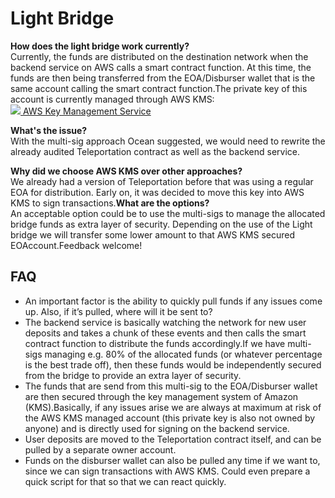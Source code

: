 # Light Bridge
**How does the light bridge work currently?**  
Currently, the funds are distributed on the destination network when the backend service on AWS calls a smart contract function. At this time, the funds are then being transferred from the EOA/Disburser wallet that is the same account calling the smart contract function.The private key of this account is currently managed through AWS KMS:  
[![](https://a0.awsstatic.com/libra-css/images/site/fav/favicon.ico) AWS Key Management Service](https://aws.amazon.com/de/kms/)

**What's the issue?**  
With the multi-sig approach Ocean suggested, we would need to rewrite the already audited Teleportation contract as well as the backend service.

**Why did we choose AWS KMS over other approaches?**  
We already had a version of Teleportation before that was using a regular EOA for distribution. Early on, it was decided to move this key into AWS KMS to sign transactions.**What are the options?**  
An acceptable option could be to use the multi-sigs to manage the allocated bridge funds as extra layer of security. Depending on the use of the Light bridge we will transfer some lower amount to that AWS KMS secured EOAccount.Feedback welcome!

## FAQ
- An important factor is the ability to quickly pull funds if any issues come up. Also, if it’s pulled, where will it be sent to?
- The backend service is basically watching the network for new user deposits and takes a chunk of these events and then calls the smart contract function to distribute the funds accordingly.If we have multi-sigs managing e.g. 80% of the allocated funds (or whatever percentage is the best trade off), then these funds would be independently secured from the bridge to provide an extra layer of security.  
- The funds that are send from this multi-sig to the EOA/Disburser wallet are then secured through the key management system of Amazon (KMS).Basically, if any issues arise we are always at maximum at risk of the AWS KMS managed account (this private key is also not owned by anyone) and is directly used for signing on the backend service.
- User deposits are moved to the Teleportation contract itself, and can be pulled by a separate owner account.
- Funds on the disburser wallet can also be pulled any time if we want to, since we can sign transactions with AWS KMS. Could even prepare a quick script for that so that we can react quickly.
